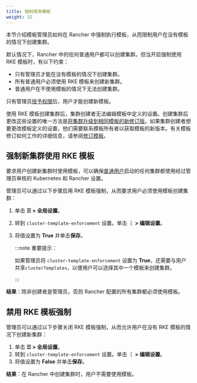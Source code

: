 ```yaml
---
title: 强制使用模板
weight: 32
---
```


本节介绍模板管理员如何在 Rancher 中强制执行模板，从而限制用户在没有模板的情况下创建集群。

默认情况下，Rancher 中的任何普通用户都可以创建集群。但当开启强制使用 RKE 模板时，有以下约束：

- 只有管理员才能在没有模板的情况下创建集群。
- 所有普通用户必须使用 RKE 模板来创建新集群。
- 普通用户在不使用模板的情况下无法创建集群。

只有管​​理员[授予权限](creator-permissions.md#允许用户创建模板)后，用户才能创建新模板。

使用 RKE 模板创建集群后，集群创建者无法编辑模板中定义的设置。创建集群后更改这些设置的唯一方法是[将集群升级到相同模板的新修订版](apply-templates.md#更新使用-rke-模板创建的集群)。如果集群创建者想要更改模板定义的设置，他们需要联系模板所有者以获取模板的新版本。有关模板修订如何工作的详细信息，请参阅[修订模板](manage-rke1-templates.md#更新模板)。

## 强制新集群使用 RKE 模板

要求用户创建新集群时使用模板，可以确保[普通用户](../manage-role-based-access-control-rbac/global-permissions.md)启动的任何集群都使用经过管理员审核的 Kubernetes 和 Rancher 设置。

管理员可以通过以下步骤启用 RKE 模板强制，从而要求用户必须使用模板创建集群：

1. 单击 **☰ > 全局设置**。
1. 转到 `cluster-template-enforcement` 设置。单击 **⋮ > 编辑设置**。
1. 将值设置为 **True** 并单击**保存**。

   :::note 重要提示：

   如果管理员将 `cluster-template-enforcement` 设置为 <b>True</b>，还需要与用户共享`clusterTemplates`，以便用户可以选择其中一个模板来创建集群。

   :::

**结果**：除非创建者是管理员，否则 Rancher 配置的所有集群都必须使用模板。

## 禁用 RKE 模板强制

管理员可以通过以下步骤关闭 RKE 模板强制，从而允许用户在没有 RKE 模板的情况下创建新集群：

1. 单击 **☰ > 全局设置**。
1. 转到 `cluster-template-enforcement` 设置。单击 **⋮ > 编辑设置**。
1. 将值设置为 **False** 并单击**保存**。

**结果**：在 Rancher 中创建集群时，用户不需要使用模板。

